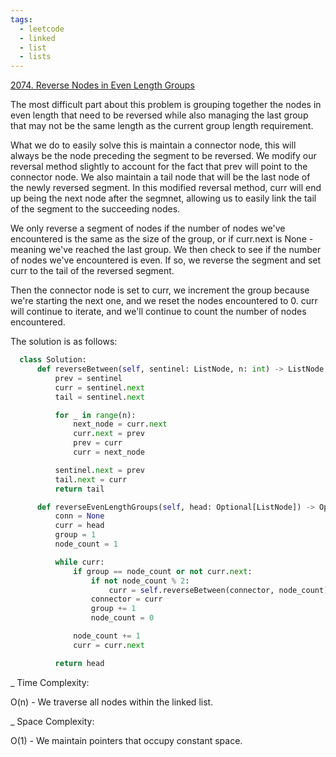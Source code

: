```yaml
---
tags:
  - leetcode
  - linked
  - list
  - lists
---
```


<a href="https://leetcode.com/problems/reverse-nodes-in-even-length-groups/">
2074. Reverse Nodes in Even Length Groups</a>

The most difficult part about this problem is grouping together the nodes in
even length that need to be reversed while also managing the last group that may
not be the same length as the current group length requirement.

What we do to easily solve this is maintain a connector node, this will always
be the node preceding the segment to be reversed. We modify our reversal method
slightly to account for the fact that prev will point to the connector node. We
also maintain a tail node that will be the last node of the newly reversed
segment. In this modified reversal method, curr will end up being the next node
after the segmnet, allowing us to easily link the tail of the segment to the
succeeding nodes.

We only reverse a segment of nodes if the number of nodes we've encountered is
the same as the size of the group, or if curr.next is None - meaning we've
reached the last group. We then check to see if the number of nodes we've
encountered is even. If so, we reverse the segment and set curr to the tail of
the reversed segment.

Then the connector node is set to curr, we increment the group because we're
starting the next one, and we reset the nodes encountered to 0. curr will
continue to iterate, and we'll continue to count the number of nodes
encountered.

The solution is as follows:

```python
  class Solution:
      def reverseBetween(self, sentinel: ListNode, n: int) -> ListNode:
          prev = sentinel
          curr = sentinel.next
          tail = sentinel.next

          for _ in range(n):
              next_node = curr.next
              curr.next = prev
              prev = curr
              curr = next_node

          sentinel.next = prev
          tail.next = curr
          return tail

      def reverseEvenLengthGroups(self, head: Optional[ListNode]) -> Optional[ListNode]:
          conn = None
          curr = head
          group = 1
          node_count = 1

          while curr:
              if group == node_count or not curr.next:
                  if not node_count % 2:
                      curr = self.reverseBetween(connector, node_count)
                  connector = curr
                  group += 1
                  node_count = 0

              node_count += 1
              curr = curr.next

          return head
```

\_ Time Complexity:

O(n) - We traverse all nodes within the linked list.

\_ Space Complexity:

O(1) - We maintain pointers that occupy constant space.
